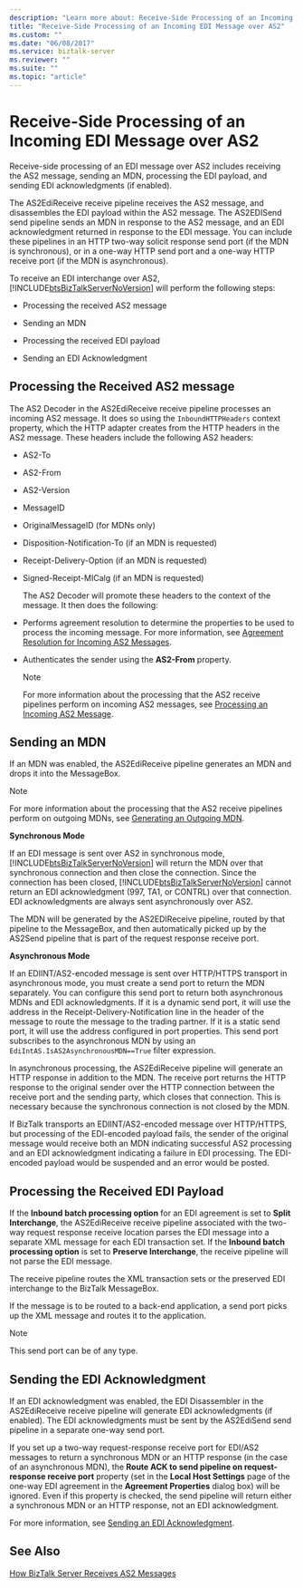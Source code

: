 ```yaml
---
description: "Learn more about: Receive-Side Processing of an Incoming EDI Message over AS2"
title: "Receive-Side Processing of an Incoming EDI Message over AS2"
ms.custom: ""
ms.date: "06/08/2017"
ms.service: biztalk-server
ms.reviewer: ""
ms.suite: ""
ms.topic: "article"
---
```

# Receive-Side Processing of an Incoming EDI Message over AS2
Receive-side processing of an EDI message over AS2 includes receiving the AS2 message, sending an MDN, processing the EDI payload, and sending EDI acknowledgments (if enabled).  
  
 The AS2EdiReceive receive pipeline receives the AS2 message, and disassembles the EDI payload within the AS2 message. The AS2EDISend send pipeline sends an MDN in response to the AS2 message, and an EDI acknowledgment returned in response to the EDI message. You can include these pipelines in an HTTP two-way solicit response send port (if the MDN is synchronous), or in a one-way HTTP send port and a one-way HTTP receive port (if the MDN is asynchronous).  
  
 To receive an EDI interchange over AS2, [!INCLUDE[btsBizTalkServerNoVersion](../includes/btsbiztalkservernoversion-md.md)] will perform the following steps:  
  
-   Processing the received AS2 message  
  
-   Sending an MDN  
  
-   Processing the received EDI payload  
  
-   Sending an EDI Acknowledgment  
  
## Processing the Received AS2 message  
 The AS2 Decoder in the AS2EdiReceive receive pipeline processes an incoming AS2 message. It does so using the `InboundHTTPHeaders` context property, which the HTTP adapter creates from the HTTP headers in the AS2 message. These headers include the following AS2 headers:  
  
- AS2-To  
  
- AS2-From  
  
- AS2-Version  
  
- MessageID  
  
- OriginalMessageID (for MDNs only)  
  
- Disposition-Notification-To (if an MDN is requested)  
  
- Receipt-Delivery-Option (if an MDN is requested)  
  
- Signed-Receipt-MICalg (if an MDN is requested)  
  
  The AS2 Decoder will promote these headers to the context of the message. It then does the following:  
  
- Performs agreement resolution to determine the properties to be used to process the incoming message. For more information, see [Agreement Resolution for Incoming AS2 Messages](../core/agreement-resolution-for-incoming-as2-messages.md).  
  
- Authenticates the sender using the **AS2-From** property.  
  
  > [!NOTE]
  >  For more information about the processing that the AS2 receive pipelines perform on incoming AS2 messages, see [Processing an Incoming AS2 Message](../core/processing-an-incoming-as2-message.md).  
  
## Sending an MDN  
 If an MDN was enabled, the AS2EdiReceive pipeline generates an MDN and drops it into the MessageBox.  
  
> [!NOTE]
>  For more information about the processing that the AS2 receive pipelines perform on outgoing MDNs, see [Generating an Outgoing MDN](../core/generating-an-outgoing-mdn.md).  
  
 **Synchronous Mode**  
  
 If an EDI message is sent over AS2 in synchronous mode, [!INCLUDE[btsBizTalkServerNoVersion](../includes/btsbiztalkservernoversion-md.md)] will return the MDN over that synchronous connection and then close the connection. Since the connection has been closed, [!INCLUDE[btsBizTalkServerNoVersion](../includes/btsbiztalkservernoversion-md.md)] cannot return an EDI acknowledgment (997, TA1, or CONTRL) over that connection. EDI acknowledgments are always sent asynchronously over AS2.  
  
 The MDN will be generated by the AS2EDIReceive pipeline, routed by that pipeline to the MessageBox, and then automatically picked up by the AS2Send pipeline that is part of the request response receive port.  
  
 **Asynchronous Mode**  
  
 If an EDIINT/AS2-encoded message is sent over HTTP/HTTPS transport in asynchronous mode, you must create a send port to return the MDN separately. You can configure this send port to return both asynchronous MDNs and EDI acknowledgments. If it is a dynamic send port, it will use the address in the Receipt-Delivery-Notification line in the header of the message to route the message to the trading partner. If it is a static send port, it will use the address configured in port properties. This send port subscribes to the asynchronous MDN by using an `EdiIntAS.IsAS2AsynchronousMDN==True` filter expression.  
  
 In asynchronous processing, the AS2EdiReceive pipeline will generate an HTTP response in addition to the MDN. The receive port returns the HTTP response to the original sender over the HTTP connection between the receive port and the sending party, which closes that connection. This is necessary because the synchronous connection is not closed by the MDN.  
  
 If BizTalk transports an EDIINT/AS2-encoded message over HTTP/HTTPS, but processing of the EDI-encoded payload fails, the sender of the original message would receive both an MDN indicating successful AS2 processing and an EDI acknowledgment indicating a failure in EDI processing. The EDI-encoded payload would be suspended and an error would be posted.  
  
## Processing the Received EDI Payload  
 If the **Inbound batch processing option** for an EDI agreement is set to **Split Interchange**, the AS2EdiReceive receive pipeline associated with the two-way request response receive location parses the EDI message into a separate XML message for each EDI transaction set. If the **Inbound batch processing option** is set to **Preserve Interchange**, the receive pipeline will not parse the EDI message.  
  
 The receive pipeline routes the XML transaction sets or the preserved EDI interchange to the BizTalk MessageBox.  
  
 If the message is to be routed to a back-end application, a send port picks up the XML message and routes it to the application.  
  
> [!NOTE]
>  This send port can be of any type.  
  
## Sending the EDI Acknowledgment  
 If an EDI acknowledgment was enabled, the EDI Disassembler in the AS2EdiReceive receive pipeline will generate EDI acknowledgments (if enabled). The EDI acknowledgments must be sent by the AS2EdiSend send pipeline in a separate one-way send port.  
  
 If you set up a two-way request-response receive port for EDI/AS2 messages to return a synchronous MDN or an HTTP response (in the case of an asynchronous MDN), the **Route ACK to send pipeline on request-response receive port** property (set in the **Local Host Settings** page of the one-way EDI agreement in the **Agreement Properties** dialog box) will be ignored. Even if this property is checked, the send pipeline will return either a synchronous MDN or an HTTP response, not an EDI acknowledgment.  
  
 For more information, see [Sending an EDI Acknowledgment](../core/sending-an-edi-acknowledgment.md).  
  
## See Also  
 [How BizTalk Server Receives AS2 Messages](../core/how-biztalk-server-receives-as2-messages.md)

